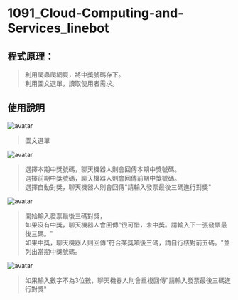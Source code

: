 # 1091_Cloud-Computing-and-Services_linebot

## 程式原理：
> 利用爬蟲爬網頁，將中獎號碼存下。  
> 利用圖文選單，讀取使用者需求。  

## 使用說明
![avatar](https://upload.cc/i1/2020/10/25/NgQmrl.png) 

> 圖文選單  

![avatar](https://upload.cc/i1/2020/10/25/9doWDm.png)
> 選擇本期中獎號碼，聊天機器人則會回傳本期中獎號碼。  
> 選擇前期中獎號碼，聊天機器人則會回傳前期中獎號碼。  
> 選擇自動對獎，聊天機器人則會回傳"請輸入發票最後三碼進行對獎"  


![avatar](https://upload.cc/i1/2020/10/25/3iVqhK.png)
> 開始輸入發票最後三碼對獎，  
> 如果沒有中獎，聊天機器人會回傳"很可惜，未中獎。請輸入下一張發票最後三碼。"  
> 如果中獎，聊天機器人則回傳"符合某獎項後三碼，請自行核對前五碼。"並列出當期中獎號碼。  

![avatar](https://upload.cc/i1/2020/10/25/I0jplr.png)
> 如果輸入數字不為3位數，聊天機器人則會重複回傳"請輸入發票最後三碼進行對獎"  
